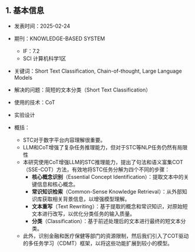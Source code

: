 ## 1. 基本信息

- 发表时间：2025-02-24
- 期刊：KNOWLEDGE-BASED SYSTEM
	- IF：7.2
	- SCI 计算机科学1区

- 关键词：Short Text Classification, Chain-of-thought, Large Language Models
- 解决的问题：简短的文本分类（Short Text Classification）
- 使用的技术：CoT
- 实验设计

- 概括：
	- STC对于数字平台内容理解很重要。
	- LLM和CoT增强了复杂任务推理能力，但对于STC等NLP任务仍然有局限性
	- 本研究使用CoT增强LLM的STC推理能力，提出了句法和语义富集COT（SSE-COT）方法，有效地将STC任务分解为四个不同的步骤：
		- **核心概念识别**（Essential Concept Identification）：提取文本中的关键信息和核心概念。
		- **常识知识检索**（Common-Sense Knowledge Retrieval）：从外部知识库获取相关背景信息，以增强模型理解。
		- **文本重写**（Text Rewriting）：基于提取的概念和常识知识，对原始短文本进行改写，以优化分类任务的输入质量。
		- **分类**（Classification）：基于前述处理后的文本进行最终的短文本分类。
	- 此外，识别金融和医疗保健等部门的资源限制，然后我们引入了COT驱动的多任务学习（CDMT）框架，以将这些功能扩展到较小的模型。